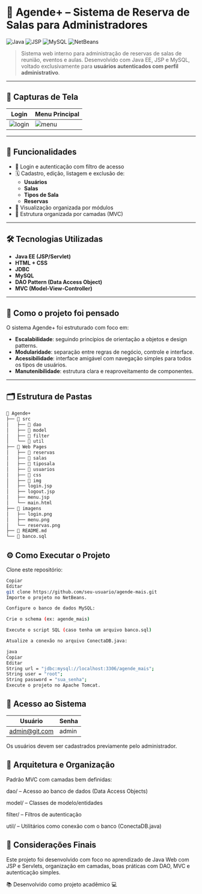 # 🏢 Agende+ – Sistema de Reserva de Salas para Administradores

![Java](https://img.shields.io/badge/Java-ED8B00?style=for-the-badge&logo=java&logoColor=white)
![JSP](https://img.shields.io/badge/JSP-blue?style=for-the-badge)
![MySQL](https://img.shields.io/badge/MySQL-4479A1?style=for-the-badge&logo=mysql&logoColor=white)
![NetBeans](https://img.shields.io/badge/NetBeans-1B6AC6?style=for-the-badge&logo=apache&logoColor=white)

> Sistema web interno para administração de reservas de salas de reunião, eventos e aulas. Desenvolvido com Java EE, JSP e MySQL, voltado exclusivamente para **usuários autenticados com perfil administrativo**.

---

## 📸 Capturas de Tela

| Login | Menu Principal |
|-------|----------------|
|  ![login](https://github.com/user-attachments/assets/c541372e-8c86-4cdb-a5fb-cd53cbcaafbb) | ![menu](https://github.com/user-attachments/assets/d08cd6e9-9af4-402a-962b-58fe678487fa) | 


---

## 🚀 Funcionalidades

- 🔐 Login e autenticação com filtro de acesso
- 🗓 Cadastro, edição, listagem e exclusão de:
  - **Usuários**
  - **Salas**
  - **Tipos de Sala**
  - **Reservas**
- 🔎 Visualização organizada por módulos
- 📂 Estrutura organizada por camadas (MVC)

---

## 🛠️ Tecnologias Utilizadas

- **Java EE (JSP/Servlet)**
- **HTML + CSS**
- **JDBC**
- **MySQL**
- **DAO Pattern (Data Access Object)**
- **MVC (Model-View-Controller)**

---

## 🧠 Como o projeto foi pensado

O sistema Agende+ foi estruturado com foco em:

- **Escalabilidade**: seguindo princípios de orientação a objetos e design patterns.
- **Modularidade**: separação entre regras de negócio, controle e interface.
- **Acessibilidade**: interface amigável com navegação simples para todos os tipos de usuários.
- **Manutenibilidade**: estrutura clara e reaproveitamento de componentes.

---

## 🗂 Estrutura de Pastas

```bash
📁 Agende+
├── 📁 src
│   ├── 📁 dao
│   ├── 📁 model
│   ├── 📁 filter
│   └── 📁 util
├── 📁 Web Pages
│   ├── 📁 reservas
│   ├── 📁 salas
│   ├── 📁 tiposala
│   ├── 📁 usuarios
│   ├── 📁 css
│   ├── 📁 img
│   ├── login.jsp
│   ├── logout.jsp
│   ├── menu.jsp
│   └── main.html
├── 📁 imagens
│   ├── login.png
│   ├── menu.png
│   └── reservas.png
├── 📄 README.md
└── 📄 banco.sql


```
## ⚙️ Como Executar o Projeto
Clone este repositório:

```bash
Copiar
Editar
git clone https://github.com/seu-usuario/agende-mais.git
Importe o projeto no NetBeans.

Configure o banco de dados MySQL:

Crie o schema (ex: agende_mais)

Execute o script SQL (caso tenha um arquivo banco.sql)

Atualize a conexão no arquivo ConectaDB.java:

java
Copiar
Editar
String url = "jdbc:mysql://localhost:3306/agende_mais";
String user = "root";
String password = "sua_senha";
Execute o projeto no Apache Tomcat.
```
## 🔐 Acesso ao Sistema

| Usuário	 | Senha |
|-------|----------|
| admin@git.com | admin | 


Os usuários devem ser cadastrados previamente pelo administrador.

## 🧠 Arquitetura e Organização
Padrão MVC com camadas bem definidas:

dao/ – Acesso ao banco de dados (Data Access Objects)

model/ – Classes de modelo/entidades

filter/ – Filtros de autenticação

util/ – Utilitários como conexão com o banco (ConectaDB.java)

## 📌 Considerações Finais
Este projeto foi desenvolvido com foco no aprendizado de Java Web com JSP e Servlets, organização em camadas, boas práticas com DAO, MVC e autenticação simples.

📚 Desenvolvido como projeto acadêmico 💻

